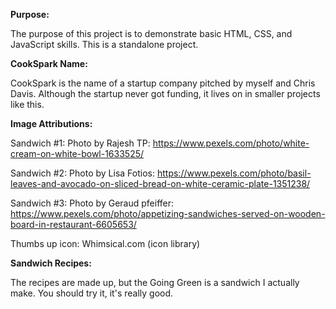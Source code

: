 **Purpose:**

The purpose of this project is to demonstrate basic HTML, CSS, and JavaScript skills. This is a standalone project.


**CookSpark Name:**

CookSpark is the name of a startup company pitched by myself and Chris Davis. Although the startup never got funding, it lives on in smaller projects like this. 


**Image Attributions:**

Sandwich #1: Photo by Rajesh TP: https://www.pexels.com/photo/white-cream-on-white-bowl-1633525/

Sandwich #2: Photo by Lisa Fotios: https://www.pexels.com/photo/basil-leaves-and-avocado-on-sliced-bread-on-white-ceramic-plate-1351238/

Sandwich #3: Photo by Geraud pfeiffer: https://www.pexels.com/photo/appetizing-sandwiches-served-on-wooden-board-in-restaurant-6605653/

Thumbs up icon: Whimsical.com (icon library)


**Sandwich Recipes:**

The recipes are made up, but the Going Green is a sandwich I actually make. You should try it, it's really good.

